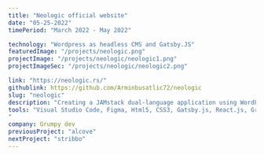```yaml
---
title: "Neologic official website"
date: "05-25-2022"
timePeriod: "March 2022 ‑ May 2022"

technology: "Wordpress as headless CMS and Gatsby.JS"
featuredImage: "/projects/neologic.png"
projectImage: "/projects/neologic/neologic1.png"
projectImageSec: "/projects/neologic/neologic2.png"

link: "https://neologic.rs/"
githublink: https://github.com/Arminbusatlic72/neologic
slug: "neologic"
description: "Creating a JAMstack dual-language application using WordPress as a Headless CMS, GraphQL, and GatsbyJS. 'Pixel-perfect' implementation of responsive designs from Figma. WordPress adaptation by creating custom post types and using the ACF plugin. Utilizing GraphQL to access data and GatsbyJS to generate a static website. Deployed on Netlify."
tools: "Visual Studio Code, Figma, Html5, CSS3, Gatsby.js, React.js, GraphQL, SCSS, PHP, Wordpress, Netlify, Cpanel
"
company: Grumpy dev
previousProject: "alcove"
nextProject: "stribbo"
---
```

